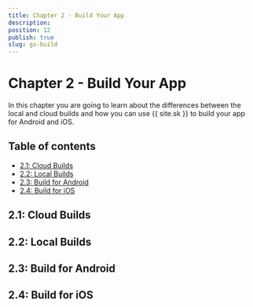 ```yaml
---
title: Chapter 2 - Build Your App
description: 
position: 12
publish: true
slug: gs-build
---
```


# Chapter 2 - Build Your App

In this chapter you are going to learn about the differences between the local and cloud builds and how you can use {{ site.sk }} to build your app for Android and iOS.

## Table of contents

* [2.1: Cloud Builds](#21-cloud-builds)
* [2.2: Local Builds](#22-local-builds)
* [2.3: Build for Android](#23-build-for-android)
* [2.4: Build for iOS](#24-build-for-ios)

## 2.1: Cloud Builds

## 2.2: Local Builds

## 2.3: Build for Android

## 2.4: Build for iOS
